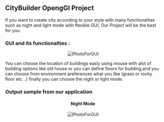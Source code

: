 ## CityBuilder OpengGl Project

If you want to create city according to your style with many functionalties such as night and light mode with flexible GUI, Our Project will be the best for you.

### GUI and its functionalties :

<p align="center">
<img src="https://i.ibb.co/37y98p8/GUI.png" alt="PhotoForGUI">  
</p>
You can choose the location of buildings easly using mouse with alot of building options like old house or you can define floors for building,and you can choose from environment preferences what you like (grass or rocky floor etc ..) finally you can choose the night or light mode.

### Output sample from our application

<h4 align="center">
Night Mode
</h4>
<p align="center">
<img src="https://i.ibb.co/37y98p8/GUI.png" alt="PhotoForGUI">  
</p>





